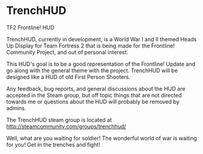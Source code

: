 # TrenchHUD
TF2 Frontline! HUD
 
 TrenchHUD, currently in development, is a World War I and II themed Heads Up Display for Team Fortress 2 that is being made for the Frontline! Community Project, and out of personal interest.

This HUD's goal is to be a good representation of the Frontline! Update and go along with the general theme with the project. TrenchHUD will be designed like a HUD of old First Person Shooters. 

Any feedback, bug reports, and general discussions about the HUD are accepted in the Steam group, but off topic things that are not directed towards me or questions about the HUD will probably be removed by admins.

The TrenchHUD steam group is located at http://steamcommunity.com/groups/trenchhud/

Well, what are you waiting for soldier! The wonderful world of war is waiting for you! Get in the trenches and fight!
